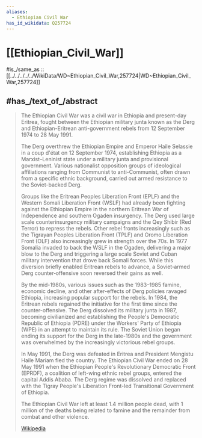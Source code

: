 ```yaml
---
aliases:
  - Ethiopian Civil War
has_id_wikidata: Q257724
---
```


# [[Ethiopian_Civil_War]] 

#is_/same_as :: [[../../../../../WikiData/WD~Ethiopian_Civil_War,257724|WD~Ethiopian_Civil_War,257724]] 

## #has_/text_of_/abstract 

> The Ethiopian Civil War was a civil war in Ethiopia and present-day Eritrea, 
> fought between the Ethiopian military junta known as the Derg 
> and Ethiopian-Eritrean anti-government rebels from 12 September 1974 to 28 May 1991.
>
> The Derg overthrew the Ethiopian Empire and Emperor Haile Selassie in a coup d'état on 12 September 1974, 
> establishing Ethiopia as a Marxist–Leninist state under a military junta and provisional government. 
> Various nationalist opposition groups of ideological affiliations ranging from Communist to anti-Communist, 
> often drawn from a specific ethnic background, carried out armed resistance to the Soviet-backed Derg. 
>
> Groups like the Eritrean Peoples Liberation Front (EPLF) and the Western Somali Liberation Front (WSLF) had already been fighting against the Ethiopian Empire in the northern Eritrean War of Independence and southern Ogaden insurgency. The Derg used large scale counterinsurgency military campaigns and the Qey Shibir (Red Terror) to repress the rebels. Other rebel fronts increasingly such as the Tigrayan Peoples Liberation Front (TPLF) and Oromo Liberation Front (OLF) also increasingly grew in strength over the 70s. In 1977 Somalia invaded to back the WSLF in the Ogaden, delivering a major blow to the Derg and triggering a large scale Soviet and Cuban military intervention that drove back Somali forces. While this diversion briefly enabled Eritrean rebels to advance, a Soviet‑armed Derg counter‑offensive soon reversed their gains as well.
>
> By the mid-1980s, various issues such as the 1983–1985 famine, economic decline, and other after-effects of Derg policies ravaged Ethiopia, increasing popular support for the rebels. In 1984, the Eritrean rebels regained the initiative for the first time since the counter-offensive. The Derg dissolved its military junta in 1987, becoming civilianized and establishing the People's Democratic Republic of Ethiopia (PDRE) under the Workers' Party of Ethiopia (WPE) in an attempt to maintain its rule. The Soviet Union began ending its support for the Derg in the late-1980s and the government was overwhelmed by the increasingly victorious rebel groups. 
>
> In May 1991, the Derg was defeated in Eritrea and President Mengistu Haile Mariam fled the country. The Ethiopian Civil War ended on 28 May 1991 when the Ethiopian People's Revolutionary Democratic Front (EPRDF), a coalition of left-wing ethnic rebel groups, entered the capital Addis Ababa. The Derg regime was dissolved and replaced with the Tigray People's Liberation Front-led Transitional Government of Ethiopia.
>
> The Ethiopian Civil War left at least 1.4 million people dead, with 1 million of the deaths being related to famine and the remainder from combat and other violence.
>
> [Wikipedia](https://en.wikipedia.org/wiki/Ethiopian%20Civil%20War) 

